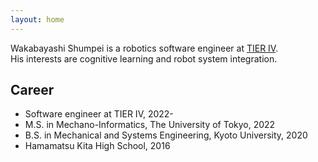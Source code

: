 ```yaml
---
layout: home
---
```


Wakabayashi Shumpei is a robotics software engineer at [TIER IV](https://tier4.jp/en/).  
His interests are cognitive learning and robot system integration.

## Career
- Software engineer at TIER IV, 2022- 
- M.S. in Mechano-Informatics, The University of Tokyo, 2022
- B.S. in Mechanical and Systems Engineering, Kyoto University, 2020
- Hamamatsu Kita High School, 2016
